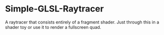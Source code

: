 Simple-GLSL-Raytracer
=====================

A raytracer that consists entirely of a fragment shader. Just through this in a shader toy or use it to render a fullscreen quad.
